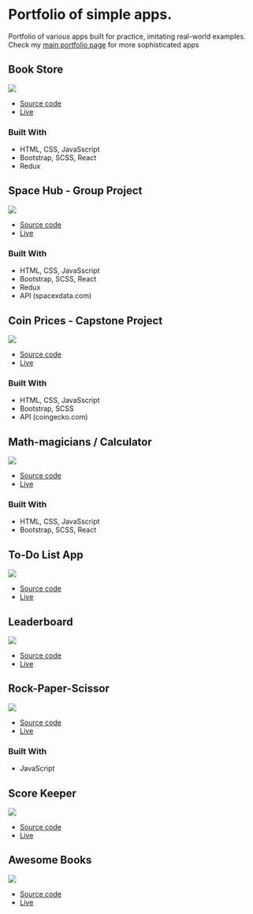 # Portfolio of simple apps. 
Portfolio of various apps built for practice, imitating real-world examples.
Check my [main portfolio page](http://damdafayton.github.io/portfolio/) for more sophisticated apps


## Book Store
![](./ss-bookstore.png)
- [Source code](https://github.com/damdafayton/bookstore)
- [Live](https://damdafayton.github.io/bookstore/build/)

### Built With
  - HTML, CSS, JavaSscript
  - Bootstrap, SCSS, React
  - Redux


## Space Hub - Group Project
![](./ss-spacehub.png)
- [Source code](https://github.com/damdafayton/group-project-spacehub)
- [Live](https://damdafayton.github.io/group-project-spacehub/build)

### Built With
  - HTML, CSS, JavaSscript
  - Bootstrap, SCSS, React
  - Redux
  - API (spacexdata.com)

## Coin Prices - Capstone Project
![](./screenshot_capstone_coins.png)
- [Source code](https://github.com/damdafayton/capstone-javascript)
- [Live](https://damdafayton.github.io/capstone-javascript/dist/)

### Built With
  - HTML, CSS, JavaSscript
  - Bootstrap, SCSS
  - API (coingecko.com)


## Math-magicians / Calculator
![](./ss-math-magicians.png)
- [Source code](https://github.com/damdafayton/math-magicians)
- [Live](https://damdafayton.github.io/math-magicians/build/)

### Built With
  - HTML, CSS, JavaSscript
  - Bootstrap, SCSS, React


## To-Do List App
![](./ss-to-do.jpg)
- [Source code](https://github.com/damdafayton/to-do-list)
- [Live](https://damdafayton.github.io/to-do-list/dist)


## Leaderboard
![](./screenshot_leaderboard.png)
- [Source code](https://github.com/damdafayton/leader-board)
- [Live](https://damdafayton.github.io/leader-board/dist/)


## Rock-Paper-Scissor
![](./rps-animation.gif)
- [Source code](https://github.com/damdafayton/rock-paper-scissors)
- [Live](https://damdafayton.github.io/rock-paper-scissors/)

### Built With
  - JavaScript


## Score Keeper
![](./ss-ping.jpg)

- [Source code](https://github.com/damdafayton/score-keeper)
- [Live](https://damdafayton.github.io/score-keeper/)


## Awesome Books
![](./ss-books.jpg)

- [Source code](https://github.com/damdafayton/awesome-books)
- [Live](https://damdafayton.github.io/awesome-books/dist/)


